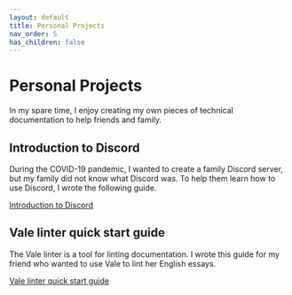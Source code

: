 ```yaml
---
layout: default
title: Personal Projects
nav_order: 5
has_children: false
---
```

# Personal Projects

In my spare time, I enjoy creating my own pieces of technical documentation to help friends and family.

## Introduction to Discord
During the COVID-19 pandemic, I wanted to create a family Discord server, but my family did not know what Discord was. To help them learn how to use Discord, I wrote the following guide.

[Introduction to Discord](https://shuangela.github.io/portfolio/Introduction%20to%20Discord.pdf)

## Vale linter quick start guide

The Vale linter is a tool for linting documentation. I wrote this guide for my friend who wanted to use Vale to lint her English essays.

[Vale linter quick start guide](https://shuangela.github.io/portfolio/vale%20linter%20quick%20start%20guide.pdf)

